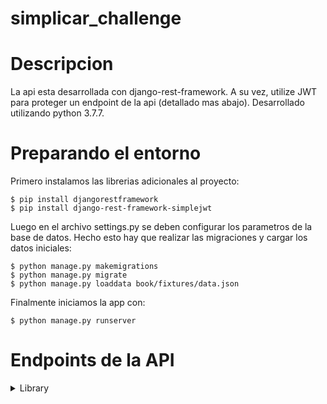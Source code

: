# simplicar_challenge

# Descripcion

La api esta desarrollada con django-rest-framework. A su vez, utilize JWT para proteger un endpoint de la api (detallado mas abajo).
Desarrollado utilizando python 3.7.7.

# Preparando el entorno

Primero instalamos las librerias adicionales al proyecto:
```
$ pip install djangorestframework
$ pip install django-rest-framework-simplejwt
```
Luego en el archivo settings.py se deben configurar los parametros de la base de datos. Hecho esto hay que realizar las migraciones y cargar los datos iniciales:
```
$ python manage.py makemigrations
$ python manage.py migrate
$ python manage.py loaddata book/fixtures/data.json
```
Finalmente iniciamos la app con:
```
$ python manage.py runserver
```

# Endpoints de la API

<details>
<summary> Library  </summary>

| Path | Method | Body example |
| --- | --- | --- |
| /domaind/api/library/**{id}** | GET | - |
| /domain/api/library/**{id}** | POST | ```json { "name": "William Mendez" } ``` |
| /domain/api/library/ | PUT | ```json { "name": "William Mendez" } ``` |

</details>

